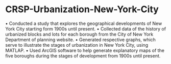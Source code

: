 # CRSP-Urbanization-New-York-City

•	Conducted a study that explores the geographical developments of New York City starting form 1900s until present.
•	Collected data of the history of urbanized blocks and lots for each borough from the City of New York Department of planning website.
•	Generated respective graphs, which serve to illustrate the stages of urbanization in New York City, using MATLAP.
•	Used ArcGIS software to help generate explanatory maps of the five boroughs during the stages of development from 1900s until present.
